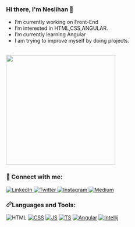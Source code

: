 ### Hi there, I'm Neslihan :paw_prints:


- I’m currently working on Front-End
- I’m interested in HTML,CSS,ANGULAR.  
- I’m currently learning Angular
- I am trying to improve myself by doing projects.
<br>
<img src="https://i.pinimg.com/564x/3f/66/9a/3f669ad35342b71f07db2daa0c4ae7c5.jpg" width="300px">


### 📩 Connect with me:

 <a href="https://www.linkedin.com/in/neslihan-atasever-287952211/" rel="nofollow">
    <img src="https://camo.githubusercontent.com/d172f6a369d02965f3da49c760be13075d88c292531a454ff34a64f79fcb0e64/68747470733a2f2f696d672e736869656c64732e696f2f62616467652f6c696e6b6564696e2d2532333030373742352e7376673f267374796c653d666f722d7468652d6261646765266c6f676f3d6c696e6b6564696e266c6f676f436f6c6f723d776869746526636f6c6f723d303731413243" alt="LinkedIn" data-canonical-src="https://img.shields.io/badge/linkedin-%230077B5.svg?&amp;style=for-the-badge&amp;logo=linkedin&amp;logoColor=white&amp;color=071A2C" style="max-width: 100%;">
  </a>
 <a href="https://twitter.com/nslhnatasvr" rel="nofollow">
    <img src="https://camo.githubusercontent.com/27771a4aa7fe3d002a2da9bb569b957a1ffd2596d33f5f9f096873fa3afc0364/68747470733a2f2f696d672e736869656c64732e696f2f62616467652f747769747465722d2532333144413146322e7376673f267374796c653d666f722d7468652d6261646765266c6f676f3d74776974746572266c6f676f436f6c6f723d776869746526636f6c6f723d303731413243" alt="Twitter" data-canonical-src="https://img.shields.io/badge/twitter-%231DA1F2.svg?&amp;style=for-the-badge&amp;logo=twitter&amp;logoColor=white&amp;color=071A2C" style="max-width: 100%;">
  </a>
  <a href="https://instagram.com/nslhnatasvr" rel="nofollow">
    <img src="https://camo.githubusercontent.com/6f972f654ee28881f3224ce5431acc16918b7bedf3b392a0cdde216fca31db2c/68747470733a2f2f696d672e736869656c64732e696f2f62616467652f696e7374616772616d2d2532334534343035462e7376673f267374796c653d666f722d7468652d6261646765266c6f676f3d696e7374616772616d266c6f676f436f6c6f723d776869746526636f6c6f723d303731413243" alt="Instagram" data-canonical-src="https://img.shields.io/badge/instagram-%23E4405F.svg?&amp;style=for-the-badge&amp;logo=instagram&amp;logoColor=white&amp;color=071A2C" style="max-width: 100%;">
  </a>
  <a href="https://medium.com/@nslhnatasvrrrr" rel="nofollow">
    <img src="https://camo.githubusercontent.com/070fd09f8ffd360ff40e6c2112efb52e6285d65c87d3707e377a9f59f61bcd33/68747470733a2f2f696d672e736869656c64732e696f2f62616467652f6d656469756d2d2532333132313030452e7376673f267374796c653d666f722d7468652d6261646765266c6f676f3d6d656469756d266c6f676f436f6c6f723d776869746526636f6c6f723d303731413243" alt="Medium" data-canonical-src="https://img.shields.io/badge/medium-%2312100E.svg?&amp;style=for-the-badge&amp;logo=medium&amp;logoColor=white&amp;color=071A2C" style="max-width: 100%;">
  </a>

<h3 dir="auto"><a id="user-content-languages-and-tools" class="anchor" aria-hidden="true" href="#languages-and-tools"><svg class="octicon octicon-link" viewBox="0 0 16 16" version="1.1" width="16" height="16" aria-hidden="true"><path fill-rule="evenodd" d="M7.775 3.275a.75.75 0 001.06 1.06l1.25-1.25a2 2 0 112.83 2.83l-2.5 2.5a2 2 0 01-2.83 0 .75.75 0 00-1.06 1.06 3.5 3.5 0 004.95 0l2.5-2.5a3.5 3.5 0 00-4.95-4.95l-1.25 1.25zm-4.69 9.64a2 2 0 010-2.83l2.5-2.5a2 2 0 012.83 0 .75.75 0 001.06-1.06 3.5 3.5 0 00-4.95 0l-2.5 2.5a3.5 3.5 0 004.95 4.95l1.25-1.25a.75.75 0 00-1.06-1.06l-1.25 1.25a2 2 0 01-2.83 0z"></path></svg></a>Languages and Tools:</h3>

<img src="https://camo.githubusercontent.com/103440c07d61dcd43adaf6508794f08def2e84f682b961c9bafedd31c8ed3d4f/68747470733a2f2f696d672e736869656c64732e696f2f62616467652f2d48544d4c2d3035313232413f7374796c653d666f722d7468652d6261646765266c6f676f3d48544d4c35266c6f676f436f6c6f723d453334463236" alt="HTML" data-canonical-src="https://img.shields.io/badge/-HTML-05122A?style=for-the-badge&amp;logo=HTML5&amp;logoColor=E34F26" style="max-width: 100%;"> <a target="_blank" rel="noopener noreferrer" href="https://camo.githubusercontent.com/b2e0e38ce4a6d350dc009cadf8fdaf165b1c508779b78cd1b638fc6a000554b2/68747470733a2f2f696d672e736869656c64732e696f2f62616467652f2d4353532d3035313232413f7374796c653d666f722d7468652d6261646765266c6f676f3d43535333266c6f676f436f6c6f723d323638464339"><img src="https://camo.githubusercontent.com/b2e0e38ce4a6d350dc009cadf8fdaf165b1c508779b78cd1b638fc6a000554b2/68747470733a2f2f696d672e736869656c64732e696f2f62616467652f2d4353532d3035313232413f7374796c653d666f722d7468652d6261646765266c6f676f3d43535333266c6f676f436f6c6f723d323638464339" alt="CSS" data-canonical-src="https://img.shields.io/badge/-CSS-05122A?style=for-the-badge&amp;logo=CSS3&amp;logoColor=268FC9" style="max-width: 100%;"></a> <a target="_blank" rel="noopener noreferrer" href="https://camo.githubusercontent.com/4a011b089314dbc7e1df54805d3c035685e57dc9cb686763c45dcce482b94b52/68747470733a2f2f696d672e736869656c64732e696f2f62616467652f2d4a6176617363726970742d3035313232413f7374796c653d666f722d7468652d6261646765266c6f676f3d6a617661736372697074"><img src="https://camo.githubusercontent.com/4a011b089314dbc7e1df54805d3c035685e57dc9cb686763c45dcce482b94b52/68747470733a2f2f696d672e736869656c64732e696f2f62616467652f2d4a6176617363726970742d3035313232413f7374796c653d666f722d7468652d6261646765266c6f676f3d6a617661736372697074" alt="JS" data-canonical-src="https://img.shields.io/badge/-Javascript-05122A?style=for-the-badge&amp;logo=javascript" style="max-width: 100%;"></a> <a target="_blank" rel="noopener noreferrer" href="https://camo.githubusercontent.com/d6c3af8db3e21d0efb064497a1491dc5754e0d9bba51cda855890307b84482b3/68747470733a2f2f696d672e736869656c64732e696f2f62616467652f547970655363726970742d3035313232413f7374796c653d666f722d7468652d6261646765266c6f676f3d74797065736372697074"><img src="https://camo.githubusercontent.com/d6c3af8db3e21d0efb064497a1491dc5754e0d9bba51cda855890307b84482b3/68747470733a2f2f696d672e736869656c64732e696f2f62616467652f547970655363726970742d3035313232413f7374796c653d666f722d7468652d6261646765266c6f676f3d74797065736372697074" alt="TS" data-canonical-src="https://img.shields.io/badge/TypeScript-05122A?style=for-the-badge&amp;logo=typescript" style="max-width: 100%;"></a> <a target="_blank" rel="noopener noreferrer" href="https://camo.githubusercontent.com/dccc429500567026199830d65e3d5db37e4aa19bf6da70ea30af0595adb66d4e/68747470733a2f2f696d672e736869656c64732e696f2f62616467652f2d416e67756c61722d3035313232413f7374796c653d666f722d7468652d6261646765266c6f676f3d616e67756c6172266c6f676f436f6c6f723d424430303245"><img src="https://camo.githubusercontent.com/dccc429500567026199830d65e3d5db37e4aa19bf6da70ea30af0595adb66d4e/68747470733a2f2f696d672e736869656c64732e696f2f62616467652f2d416e67756c61722d3035313232413f7374796c653d666f722d7468652d6261646765266c6f676f3d616e67756c6172266c6f676f436f6c6f723d424430303245" alt="Angular" data-canonical-src="https://img.shields.io/badge/-Angular-05122A?style=for-the-badge&amp;logo=angular&amp;logoColor=BD002E" style="max-width: 100%;"></a> <a target="_blank" rel="noopener noreferrer" href="https://camo.githubusercontent.com/d29ee11a205d8cda3f11dc7a25ddd5fd0d08c786df8b98d575f595a0684fcae8/68747470733a2f2f696d672e736869656c64732e696f2f62616467652f2d496e74656c6c696a2d3035313232413f7374796c653d666f722d7468652d6261646765266c6f676f3d696e74656c6c696a2d69646561266c6f676f436f6c6f723d434633423732"><img src="https://camo.githubusercontent.com/d29ee11a205d8cda3f11dc7a25ddd5fd0d08c786df8b98d575f595a0684fcae8/68747470733a2f2f696d672e736869656c64732e696f2f62616467652f2d496e74656c6c696a2d3035313232413f7374796c653d666f722d7468652d6261646765266c6f676f3d696e74656c6c696a2d69646561266c6f676f436f6c6f723d434633423732" alt="Intellij" data-canonical-src="https://img.shields.io/badge/-Intellij-05122A?style=for-the-badge&amp;logo=intellij-idea&amp;logoColor=CF3B72" style="max-width: 100%;"></a> 
